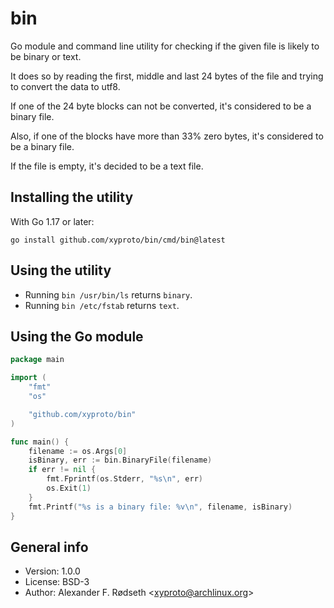 # bin

Go module and command line utility for checking if the given file is likely to be binary or text.

It does so by reading the first, middle and last 24 bytes of the file and trying to convert the data to utf8.

If one of the 24 byte blocks can not be converted, it's considered to be a binary file.

Also, if one of the blocks have more than 33% zero bytes, it's considered to be a binary file.

If the file is empty, it's decided to be a text file.

## Installing the utility

With Go 1.17 or later:

    go install github.com/xyproto/bin/cmd/bin@latest

## Using the utility

* Running `bin /usr/bin/ls` returns `binary`.
* Running `bin /etc/fstab` returns `text`.

## Using the Go module

```go
package main

import (
    "fmt"
    "os"

    "github.com/xyproto/bin"
)

func main() {
    filename := os.Args[0]
    isBinary, err := bin.BinaryFile(filename)
    if err != nil {
        fmt.Fprintf(os.Stderr, "%s\n", err)
        os.Exit(1)
    }
    fmt.Printf("%s is a binary file: %v\n", filename, isBinary)
}
```

## General info

* Version: 1.0.0
* License: BSD-3
* Author: Alexander F. Rødseth &lt;xyproto@archlinux.org&gt;
